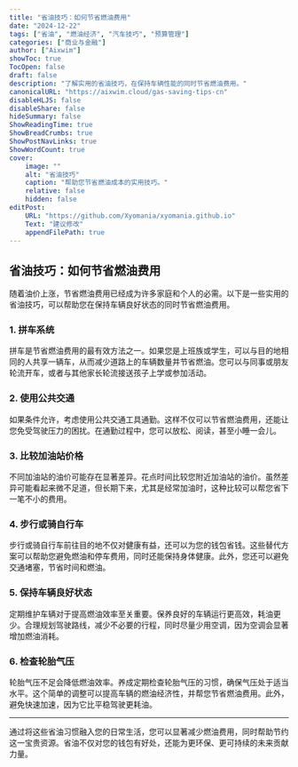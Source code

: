 ```yaml
---
title: "省油技巧：如何节省燃油费用"
date: "2024-12-22"
tags: ["省油", "燃油经济", "汽车技巧", "预算管理"]
categories: ["商业与金融"]
author: ["Aixwim"]
showToc: true
TocOpen: false
draft: false
description: "了解实用的省油技巧，在保持车辆性能的同时节省燃油费用。"
canonicalURL: "https://aixwim.cloud/gas-saving-tips-cn"
disableHLJS: false
disableShare: false
hideSummary: false
ShowReadingTime: true
ShowBreadCrumbs: true
ShowPostNavLinks: true
ShowWordCount: true
cover:
    image: ""
    alt: "省油技巧"
    caption: "帮助您节省燃油成本的实用技巧。"
    relative: false
    hidden: false
editPost:
    URL: "https://github.com/Xyomania/xyomania.github.io"
    Text: "建议修改"
    appendFilePath: true
---
```


## **省油技巧：如何节省燃油费用**

随着油价上涨，节省燃油费用已经成为许多家庭和个人的必需。以下是一些实用的省油技巧，可以帮助您在保持车辆良好状态的同时节省燃油费用。

### **1. 拼车系统**

拼车是节省燃油费用的最有效方法之一。如果您是上班族或学生，可以与目的地相同的人共享一辆车，从而减少道路上的车辆数量并节省燃油。您可以与同事或朋友轮流开车，或者与其他家长轮流接送孩子上学或参加活动。

### **2. 使用公共交通**

如果条件允许，考虑使用公共交通工具通勤。这样不仅可以节省燃油费用，还能让您免受驾驶压力的困扰。在通勤过程中，您可以放松、阅读，甚至小睡一会儿。

### **3. 比较加油站价格**

不同加油站的油价可能存在显著差异。花点时间比较您附近加油站的油价。虽然差异可能看起来微不足道，但长期下来，尤其是经常加油时，这种比较可以帮您省下一笔不小的费用。

### **4. 步行或骑自行车**

步行或骑自行车前往目的地不仅对健康有益，还可以为您的钱包省钱。这些替代方案可以帮助您避免燃油和停车费用，同时还能保持身体健康。此外，您还可以避免交通堵塞，节省时间和燃油。

### **5. 保持车辆良好状态**

定期维护车辆对于提高燃油效率至关重要。保养良好的车辆运行更高效，耗油更少。合理规划驾驶路线，减少不必要的行程，同时尽量少用空调，因为空调会显著增加燃油消耗。

### **6. 检查轮胎气压**

轮胎气压不足会降低燃油效率。养成定期检查轮胎气压的习惯，确保气压处于适当水平。这个简单的调整可以提高车辆的燃油经济性，并帮您节省燃油费用。此外，避免快速加速，因为它比平稳驾驶更耗油。

---

通过将这些省油习惯融入您的日常生活，您可以显著减少燃油费用，同时帮助节约这一宝贵资源。省油不仅对您的钱包有好处，还能为更环保、更可持续的未来贡献力量。
